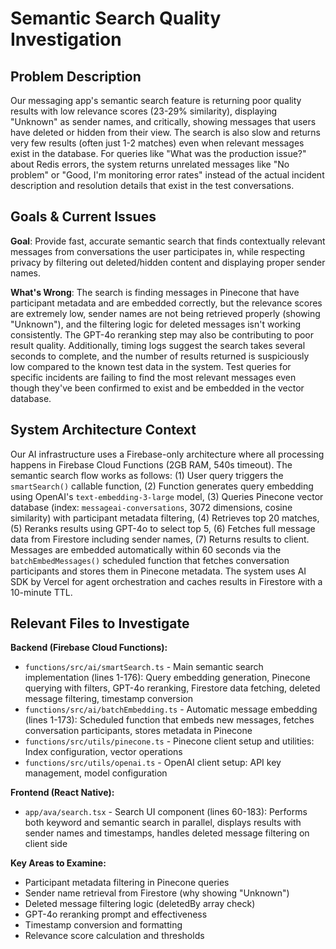 # Semantic Search Quality Investigation

## Problem Description

Our messaging app's semantic search feature is returning poor quality results with low relevance scores (23-29% similarity), displaying "Unknown" as sender names, and critically, showing messages that users have deleted or hidden from their view. The search is also slow and returns very few results (often just 1-2 matches) even when relevant messages exist in the database. For queries like "What was the production issue?" about Redis errors, the system returns unrelated messages like "No problem" or "Good, I'm monitoring error rates" instead of the actual incident description and resolution details that exist in the test conversations.

## Goals & Current Issues

**Goal**: Provide fast, accurate semantic search that finds contextually relevant messages from conversations the user participates in, while respecting privacy by filtering out deleted/hidden content and displaying proper sender names.

**What's Wrong**: The search is finding messages in Pinecone that have participant metadata and are embedded correctly, but the relevance scores are extremely low, sender names are not being retrieved properly (showing "Unknown"), and the filtering logic for deleted messages isn't working consistently. The GPT-4o reranking step may also be contributing to poor result quality. Additionally, timing logs suggest the search takes several seconds to complete, and the number of results returned is suspiciously low compared to the known test data in the system. Test queries for specific incidents are failing to find the most relevant messages even though they've been confirmed to exist and be embedded in the vector database.

## System Architecture Context

Our AI infrastructure uses a Firebase-only architecture where all processing happens in Firebase Cloud Functions (2GB RAM, 540s timeout). The semantic search flow works as follows: (1) User query triggers the `smartSearch()` callable function, (2) Function generates query embedding using OpenAI's `text-embedding-3-large` model, (3) Queries Pinecone vector database (index: `messageai-conversations`, 3072 dimensions, cosine similarity) with participant metadata filtering, (4) Retrieves top 20 matches, (5) Reranks results using GPT-4o to select top 5, (6) Fetches full message data from Firestore including sender names, (7) Returns results to client. Messages are embedded automatically within 60 seconds via the `batchEmbedMessages()` scheduled function that fetches conversation participants and stores them in Pinecone metadata. The system uses AI SDK by Vercel for agent orchestration and caches results in Firestore with a 10-minute TTL.

## Relevant Files to Investigate

**Backend (Firebase Cloud Functions):**
- `functions/src/ai/smartSearch.ts` - Main semantic search implementation (lines 1-176): Query embedding generation, Pinecone querying with filters, GPT-4o reranking, Firestore data fetching, deleted message filtering, timestamp conversion
- `functions/src/ai/batchEmbedding.ts` - Automatic message embedding (lines 1-173): Scheduled function that embeds new messages, fetches conversation participants, stores metadata in Pinecone
- `functions/src/utils/pinecone.ts` - Pinecone client setup and utilities: Index configuration, vector operations
- `functions/src/utils/openai.ts` - OpenAI client setup: API key management, model configuration

**Frontend (React Native):**
- `app/ava/search.tsx` - Search UI component (lines 60-183): Performs both keyword and semantic search in parallel, displays results with sender names and timestamps, handles deleted message filtering on client side

**Key Areas to Examine:**
- Participant metadata filtering in Pinecone queries
- Sender name retrieval from Firestore (why showing "Unknown")
- Deleted message filtering logic (deletedBy array check)
- GPT-4o reranking prompt and effectiveness
- Timestamp conversion and formatting
- Relevance score calculation and thresholds

